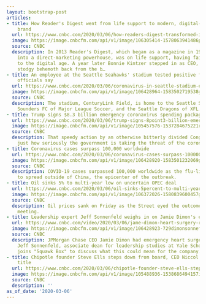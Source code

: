 ```yaml
---
layout: bootstrap-post
articles:
- title: How Reader's Digest went from life support to modern, digital-first multimedia
    brand
  url: https://www.cnbc.com/2020/03/06/how-readers-digest-transformed-into-a-digital-multimedia-brand.html
  image: https://image.cnbcfm.com/api/v1/image/106305414-1578063941486preview.jpg?v=1578063969
  source: CNBC
  description: In 2013 Reader's Digest, which began as a magazine in 1922 and grew
    into a direct-marketing powerhouse, was on life support, having failed to adapt
    to the digital age. A year later Bonnie Kintzer stepped in as CEO, bringing the
    stodgy behemoth back from the b…
- title: An employee at the Seattle Seahawks' stadium tested positive for coronavirus,
    officials say
  url: https://www.cnbc.com/2020/03/06/coronavirus-in-seattle-stadium-employee-tests-positive.html
  image: https://image.cnbcfm.com/api/v1/image/106428964-1583502719538gettyimages-1206576359.jpeg?v=1583502763
  source: CNBC
  description: The stadium, CenturyLink Field, is home to the Seattle Seahawks, Seattle
    Sounders FC of Major League Soccer, and the Seattle Dragons of XFL.
- title: Trump signs $8.3 billion emergency coronavirus spending package
  url: https://www.cnbc.com/2020/03/06/trump-signs-8point3-billion-emergency-coronavirus-spending-package.html
  image: https://image.cnbcfm.com/api/v1/image/105457576-1537284675221rts20yth.jpg?v=1544723328
  source: CNBC
  description: That speedy action by an otherwise bitterly divided Congress underscored
    just how seriously the government is taking the threat of the coronavirus.
- title: Coronavirus cases surpass 100,000 worldwide
  url: https://www.cnbc.com/2020/03/06/coronavirus-cases-surpass-100000-worldwide.html
  image: https://image.cnbcfm.com/api/v1/image/106428920-1583501232069gettyimages-1205430655.jpeg?v=1583501405
  source: CNBC
  description: COVID-19 cases surpassed 100,000 worldwide as the flu-like virus continues
    to spread outside of China, the epicenter of the outbreak.
- title: Oil sinks 5% to multi-year low on uncertain OPEC deal
  url: https://www.cnbc.com/2020/03/06/oil-sinks-5percent-to-multi-year-low-on-uncertain-opec-deal.html
  image: https://image.cnbcfm.com/api/v1/image/106372026-1580839600457gettyimages-507825332.jpeg?v=1583464267
  source: CNBC
  description: Oil prices sank on Friday as the Street eyed the outcome from the OPEC
    meeting.
- title: Leadership expert Jeff Sonnenfeld weighs in on Jamie Dimon's emergency surgery
  url: https://www.cnbc.com/video/2020/03/06/jame-dimon-heart-surgery-recovery-jeff-sonnenfeld-squawk-box.html
  image: https://image.cnbcfm.com/api/v1/image/106428923-729dimonsonnefeld.jpg?v=1583501386
  source: CNBC
  description: JPMorgan Chase CEO Jamie Dimon had emergency heart surgery on Thursday.
    Jeff Sonnenfeld, associate dean for leadership studies at Yale School of Management,
    joins "Squawk Box" to discuss what this could mean for the company.
- title: Chipotle founder Steve Ells steps down from board, CEO Niccol adds chairman
    title
  url: https://www.cnbc.com/2020/03/06/chipotle-founder-steve-ells-steps-down-from-board-ceo-niccol-adds-chairman-title.html
  image: https://image.cnbcfm.com/api/v1/image/105488936-1538686494157img_8061.jpg?v=1583501739
  source: CNBC
  description: ''
as_of_date: '2020-03-06'
---
```


